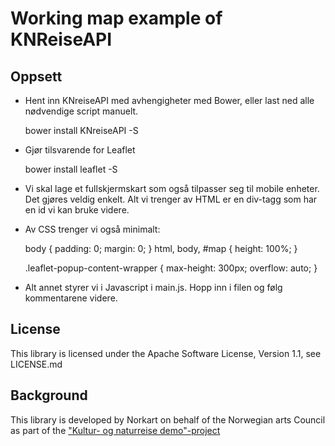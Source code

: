 Working map example of KNReiseAPI
=================================

Oppsett
-------
 - Hent inn KNreiseAPI med avhengigheter med Bower, eller last ned alle nødvendige script manuelt. 
   
   bower install KNreiseAPI -S

 - Gjør tilsvarende for Leaflet

   bower install leaflet -S 

 - Vi skal lage et fullskjermskart som også tilpasser seg til mobile enheter. Det gjøres veldig enkelt. Alt vi trenger av HTML er en div-tagg som har en id vi kan bruke videre. 

   <div id="map"></div>

 - Av CSS trenger vi også minimalt:

	body {
	    padding: 0;
	    margin: 0;
	}
	html, body, #map {
	    height: 100%;
	}

	.leaflet-popup-content-wrapper {
    	max-height: 300px;
    	overflow: auto;
	}

 - Alt annet styrer vi i Javascript i main.js. Hopp inn i filen og følg kommentarene videre. 


License
-------
This library is licensed under the Apache Software License, Version 1.1, 
see LICENSE.md

Background
----------
This library is developed by Norkart on behalf of the Norwegian arts Council as
part of the ["Kultur- og naturreise demo"-project][knreise]

[knreise]: https://github.com/knreise/demonstratorer
[doc]: https://github.com/knreise/KNReiseAPI/blob/master/doc.md
[example]: http://knreise.github.io/KNReiseAPI/examples/api.html